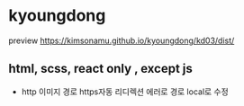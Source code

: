 # kyoungdong

preview https://kimsonamu.github.io/kyoungdong/kd03/dist/

## html, scss, react only , except js

* http 이미지 경로 https자동 리디렉션 에러로 경로 local로 수정
